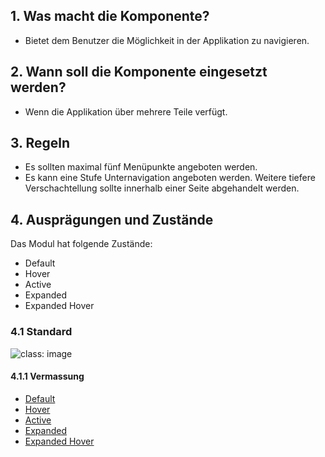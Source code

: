 ## 1. Was macht die Komponente? 
* Bietet dem Benutzer die Möglichkeit in der Applikation zu navigieren.

## 2. Wann soll die Komponente eingesetzt werden? 
* Wenn die Applikation über mehrere Teile verfügt.

## 3. Regeln
* Es sollten maximal fünf Menüpunkte angeboten werden.
* Es kann eine Stufe Unternavigation angeboten werden. Weitere tiefere Verschachtellung sollte innerhalb einer Seite abgehandelt werden.

## 4. Ausprägungen und Zustände 
Das Modul hat folgende Zustände:
* Default
* Hover
* Active
* Expanded
* Expanded Hover

### 4.1 Standard
![](https://raw.githubusercontent.com/sbb-design-systems/sbb-design-system/master/webapp/modules/mainnavigation/images/mainnavigation_default.png 'class: image')

#### 4.1.1 Vermassung
* [Default](https://sbb.invisionapp.com/d/main#/console/17140415/355318674/inspect)
* [Hover](https://sbb.invisionapp.com/d/main#/console/17140415/355318675/inspect)
* [Active](https://sbb.invisionapp.com/d/main#/console/17140415/355318676/inspect)
* [Expanded](https://sbb.invisionapp.com/d/main#/console/17140415/355318677/inspect)
* [Expanded Hover](https://sbb.invisionapp.com/d/main#/console/17140415/355318678/inspect)
